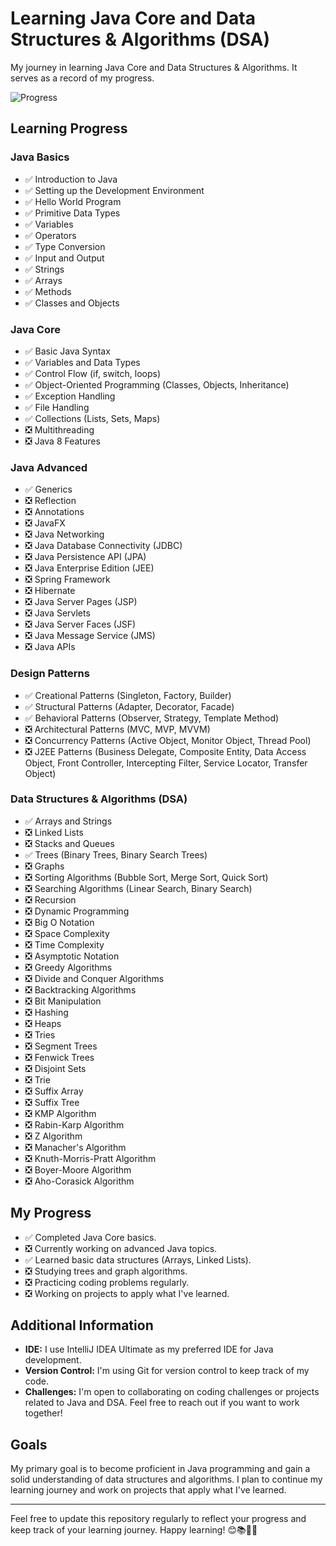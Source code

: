 # Learning Java Core and Data Structures & Algorithms (DSA)

My journey in learning Java Core and Data Structures & Algorithms. It serves as a record of my progress.

![Progress](https://progress-bar.dev/45/?scale=100&title=Completion)


## Learning Progress

### Java Basics

- ✅ Introduction to Java
- ✅ Setting up the Development Environment
- ✅ Hello World Program
- ✅ Primitive Data Types
- ✅ Variables
- ✅ Operators
- ✅ Type Conversion
- ✅ Input and Output
- ✅ Strings
- ✅ Arrays
- ✅ Methods
- ✅ Classes and Objects 

### Java Core

- ✅ Basic Java Syntax
- ✅ Variables and Data Types
- ✅ Control Flow (if, switch, loops)
- ✅ Object-Oriented Programming (Classes, Objects, Inheritance)
- ✅ Exception Handling
- ✅ File Handling 
- ✅ Collections (Lists, Sets, Maps)
- ❎ Multithreading
- ❎ Java 8 Features 

### Java Advanced

- ✅ Generics
- ❎ Reflection
- ❎ Annotations
- ❎ JavaFX
- ❎ Java Networking
- ❎ Java Database Connectivity (JDBC)
- ❎ Java Persistence API (JPA)
- ❎ Java Enterprise Edition (JEE)
- ❎ Spring Framework
- ❎ Hibernate
- ❎ Java Server Pages (JSP)
- ❎ Java Servlets
- ❎ Java Server Faces (JSF)
- ❎ Java Message Service (JMS)
- ❎ Java APIs

### Design Patterns

- ✅ Creational Patterns (Singleton, Factory, Builder)
- ✅ Structural Patterns (Adapter, Decorator, Facade)
- ✅ Behavioral Patterns (Observer, Strategy, Template Method)
- ❎ Architectural Patterns (MVC, MVP, MVVM)
- ❎ Concurrency Patterns (Active Object, Monitor Object, Thread Pool)
- ❎ J2EE Patterns (Business Delegate, Composite Entity, Data Access Object, Front Controller, Intercepting Filter, Service Locator, Transfer Object)

### Data Structures & Algorithms (DSA)

- ✅ Arrays and Strings
- ❎ Linked Lists
- ❎ Stacks and Queues
- ✅ Trees (Binary Trees, Binary Search Trees)
- ❎ Graphs
- ❎ Sorting Algorithms (Bubble Sort, Merge Sort, Quick Sort)
- ❎ Searching Algorithms (Linear Search, Binary Search)
- ❎ Recursion
- ❎ Dynamic Programming
- ❎ Big O Notation
- ❎ Space Complexity
- ❎ Time Complexity
- ❎ Asymptotic Notation
- ❎ Greedy Algorithms
- ❎ Divide and Conquer Algorithms
- ❎ Backtracking Algorithms
- ❎ Bit Manipulation
- ❎ Hashing
- ❎ Heaps
- ❎ Tries
- ❎ Segment Trees
- ❎ Fenwick Trees
- ❎ Disjoint Sets
- ❎ Trie
- ❎ Suffix Array
- ❎ Suffix Tree
- ❎ KMP Algorithm
- ❎ Rabin-Karp Algorithm
- ❎ Z Algorithm
- ❎ Manacher's Algorithm
- ❎ Knuth-Morris-Pratt Algorithm
- ❎ Boyer-Moore Algorithm
- ❎ Aho-Corasick Algorithm


## My Progress

- ✅ Completed Java Core basics.
- ❎ Currently working on advanced Java topics.
- ✅ Learned basic data structures (Arrays, Linked Lists).
- ❎ Studying trees and graph algorithms.
- ❎ Practicing coding problems regularly.
- ❎ Working on projects to apply what I've learned.

## Additional Information

- **IDE:** I use IntelliJ IDEA Ultimate as my preferred IDE for Java development.
- **Version Control:** I'm using Git for version control to keep track of my code.
- **Challenges:** I'm open to collaborating on coding challenges or projects related to Java and DSA. Feel free to reach out if you want to work together!

## Goals

My primary goal is to become proficient in Java programming and gain a solid understanding of data structures and algorithms. I plan to continue my learning journey and work on projects that apply what I've learned.

---

Feel free to update this repository regularly to reflect your progress and keep track of your learning journey. Happy learning! 😊📚👨‍💻
